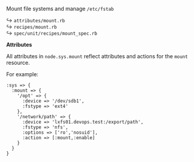 Mount file systems and manage `/etc/fstab`

↪ `attributes/mount.rb`  
↪ `recipes/mount.rb`  
↪ `spec/unit/recipes/mount_spec.rb `

**Attributes**

All attributes in `node.sys.mount` reflect attributes and actions for the `mount` resource.

For example:

    :sys => {
      :mount => {
        '/opt' => {
          :device => '/dev/sdb1',
          :fstype => 'ext4'
        },
        '/network/path' => {
          :device => 'lxfs01.devops.test:/export/path',
          :fstype => 'nfs',
          :options => ['ro','nosuid'],
          :action => [:mount,:enable]
        }
      }
    }

